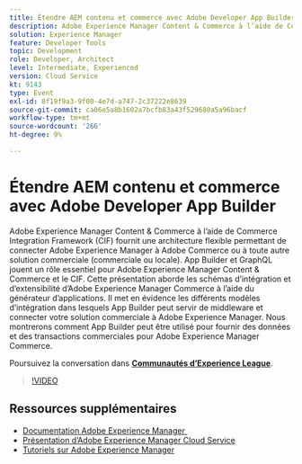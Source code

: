 ```yaml
---
title: Étendre AEM contenu et commerce avec Adobe Developer App Builder
description: Adobe Experience Manager Content & Commerce à l’aide de Commerce Integration Framework (CIF) fournit une architecture flexible permettant de connecter Adobe Experience Manager à Adobe Commerce ou à toute autre solution commerciale (commerciale ou locale). App Builder et GraphQL jouent un rôle essentiel pour Adobe Experience Manager Content & Commerce et le CIF. Cette présentation aborde les schémas d’intégration et d’extensibilité d’Adobe Experience Manager Commerce à l’aide du générateur d’applications. Il met en évidence les différents modèles d’intégration dans lesquels App Builder peut servir de middleware et connecter votre solution commerciale à Adobe Experience Manager. Nous montrerons comment App Builder peut être utilisé pour fournir des données et des transactions commerciales pour Adobe Experience Manager Commerce.
solution: Experience Manager
feature: Developer Tools
topic: Development
role: Developer, Architect
level: Intermediate, Experienced
version: Cloud Service
kt: 9143
type: Event
exl-id: 8f19f9a3-9f00-4e7d-a747-2c37222e8639
source-git-commit: ca06e5a8b1602a7bcfb83a43f529680a5a96bacf
workflow-type: tm+mt
source-wordcount: '266'
ht-degree: 9%

---
```


# Étendre AEM contenu et commerce avec Adobe Developer App Builder

Adobe Experience Manager Content &amp; Commerce à l’aide de Commerce Integration Framework (CIF) fournit une architecture flexible permettant de connecter Adobe Experience Manager à Adobe Commerce ou à toute autre solution commerciale (commerciale ou locale). App Builder et GraphQL jouent un rôle essentiel pour Adobe Experience Manager Content &amp; Commerce et le CIF. Cette présentation aborde les schémas d’intégration et d’extensibilité d’Adobe Experience Manager Commerce à l’aide du générateur d’applications. Il met en évidence les différents modèles d’intégration dans lesquels App Builder peut servir de middleware et connecter votre solution commerciale à Adobe Experience Manager. Nous montrerons comment App Builder peut être utilisé pour fournir des données et des transactions commerciales pour Adobe Experience Manager Commerce.

Poursuivez la conversation dans **[Communautés d’Experience League](https://adobe.ly/3om4942)**.

>[!VIDEO](https://video.tv.adobe.com/v/337567/?quality=12&learn=on&hidetitle=true)

## Ressources supplémentaires

- [Documentation Adobe Experience Manager ](https://experienceleague.adobe.com/docs/experience-manager-cloud-service.html?lang=fr)
- [Présentation d’Adobe Experience Manager Cloud Service](https://experienceleague.adobe.com/docs/experience-manager-cloud-service/overview/home.html?lang=fr)
- [Tutoriels sur Adobe Experience Manager](https://experienceleague.adobe.com/docs/experience-manager-tutorials.html?lang=fr)
